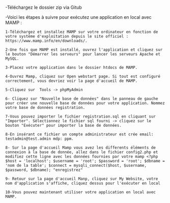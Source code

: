 -Téléchargez le dossier zip via Gitub

-Voici les étapes à suivre pour exécutez une application en local avec MAMP :

	1-Téléchargez et installez MAMP sur votre ordinateur en fonction de votre système d'exploitation depuis le site officiel : https://www.mamp.info/en/downloads/.

	2-Une fois que MAMP est installé, ouvrez l'application et cliquez sur le bouton "Démarrer les serveurs" pour lancer les serveurs Apache et MySQL.

	3-Placez votre application dans le dossier htdocs de MAMP. 

	4-Ouvrez Mamp, cliquez sur Open webstart page. Si tout est configuré correctement, vous devriez voir la page d'accueil de MAMP.

	5-Cliquez sur  Tools -> phpMyAdmin

	6- Cliquez sur "Nouvelle base de données" dans le panneau de gauche pour créer une nouvelle base de données pour votre application. Nommez votre base de données registration.

	7-Vous pouvez importer le fichier registration.sql en cliquant sur "Importer". Sélectionnez le fichier sql fourni -> cliquez sur le bouton "Exécuter" pour importer la base de données.

	8-En insérant ce fichier un compte administrateur est crée email: testadmin@test.admin mdp: ppm.

	8- Sur la page d'accueil Mamp vous avez les differents éléments de connexion à la base de donnée, allez dans le fichier config2.php et modifiez cette ligne avec les données fournies par votre mamp <?php $host = 'localhost'; $username = 'root'; $password = 'root'; $dbname = 'nom de la table'; $connect = mysqli_connect($host, $username, $password, $dbname); "enregistrez"

    9- Retour sur la page d'accueil Manp, cliquez sur My Website, votre nom d'application s'affiche, cliquez dessus pour l'exécuter en local

	10-Vous pouvez maintenant utiliser votre application en local avec MAMP.





